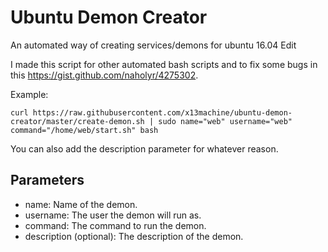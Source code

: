 # Ubuntu Demon Creator
An automated way of creating services/demons for ubuntu 16.04 Edit

I made this script for other automated bash scripts and to fix some bugs in this https://gist.github.com/naholyr/4275302.

Example:

	curl https://raw.githubusercontent.com/x13machine/ubuntu-demon-creator/master/create-demon.sh | sudo name="web" username="web" command="/home/web/start.sh" bash

You can also add the description parameter for whatever reason.

## Parameters
* name: Name of the demon.
* username: The user the demon will run as.
* command: The command to run the demon.
* description (optional): The description of the demon.
	
